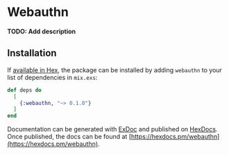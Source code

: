 # Webauthn

**TODO: Add description**

## Installation

If [available in Hex](https://hex.pm/docs/publish), the package can be installed
by adding `webauthn` to your list of dependencies in `mix.exs`:

```elixir
def deps do
  [
    {:webauthn, "~> 0.1.0"}
  ]
end
```

Documentation can be generated with [ExDoc](https://github.com/elixir-lang/ex_doc)
and published on [HexDocs](https://hexdocs.pm). Once published, the docs can
be found at [https://hexdocs.pm/webauthn](https://hexdocs.pm/webauthn).

